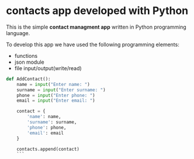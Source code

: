 # contacts app developed with Python

This is the simple **contact managment app** written in Python programming language.

To develop this app we have used the following programming elements:
- functions
- json module
- file input/output(write/read)

```py
def AddContact():
    name = input("Enter name: ")
    surname = input("Enter surname: ")
    phone = input("Enter phone: ")
    email = input("Enter email: ")

    contact = {
        'name': name,
        'surname': surname,
        'phone': phone,
        'email': email
    }

    contacts.append(contact)
    ```
